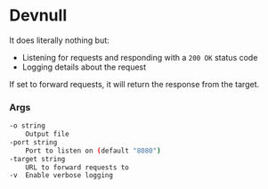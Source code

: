 # Devnull

It does literally nothing but:

- Listening for requests and responding with a `200 OK` status code
- Logging details about the request

If set to forward requests, it will return the response from the target.

### Args

```bash
-o string
    Output file
-port string
    Port to listen on (default "8080")
-target string
    URL to forward requests to
-v	Enable verbose logging
```
